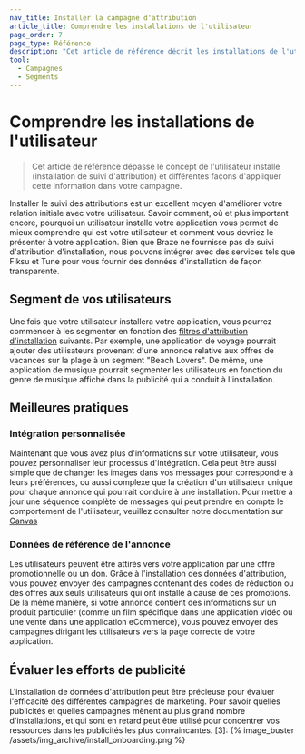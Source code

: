 ```yaml
---
nav_title: Installer la campagne d'attribution
article_title: Comprendre les installations de l'utilisateur
page_order: 7
page_type: Référence
description: "Cet article de référence décrit les installations de l'utilisateur (installation de suivi d'attribution) et différentes façons d'appliquer cette information dans votre campagne."
tool:
  - Campagnes
  - Segments
---
```


# Comprendre les installations de l'utilisateur

> Cet article de référence dépasse le concept de l'utilisateur installe (installation de suivi d'attribution) et différentes façons d'appliquer cette information dans votre campagne.

Installer le suivi des attributions est un excellent moyen d'améliorer votre relation initiale avec votre utilisateur. Savoir comment, où et plus important encore, pourquoi un utilisateur installe votre application vous permet de mieux comprendre qui est votre utilisateur et comment vous devriez le présenter à votre application. Bien que Braze ne fournisse pas de suivi d'attribution d'installation, nous pouvons intégrer avec des services tels que Fiksu et Tune pour vous fournir des données d'installation de façon transparente.

## Segment de vos utilisateurs

Une fois que votre utilisateur installera votre application, vous pourrez commencer à les segmenter en fonction des [filtres d'attribution d'installation][2] suivants. Par exemple, une application de voyage pourrait ajouter des utilisateurs provenant d'une annonce relative aux offres de vacances sur la plage à un segment "Beach Lovers". De même, une application de musique pourrait segmenter les utilisateurs en fonction du genre de musique affiché dans la publicité qui a conduit à l'installation.

## Meilleures pratiques

### Intégration personnalisée

Maintenant que vous avez plus d'informations sur votre utilisateur, vous pouvez personnaliser leur processus d'intégration. Cela peut être aussi simple que de changer les images dans vos messages pour correspondre à leurs préférences, ou aussi complexe que la création d'un utilisateur unique pour chaque annonce qui pourrait conduire à une installation. Pour mettre à jour une séquence complète de messages qui peut prendre en compte le comportement de l'utilisateur, veuillez consulter notre documentation sur [Canvas][5]

### Données de référence de l'annonce

Les utilisateurs peuvent être attirés vers votre application par une offre promotionnelle ou un don. Grâce à l'installation des données d'attribution, vous pouvez envoyer des campagnes contenant des codes de réduction ou des offres aux seuls utilisateurs qui ont installé à cause de ces promotions. De la même manière, si votre annonce contient des informations sur un produit particulier (comme un film spécifique dans une application vidéo ou une vente dans une application eCommerce), vous pouvez envoyer des campagnes dirigant les utilisateurs vers la page correcte de votre application.

## Évaluer les efforts de publicité

L'installation de données d'attribution peut être précieuse pour évaluer l'efficacité des différentes campagnes de marketing. Pour savoir quelles publicités et quelles campagnes mènent au plus grand nombre d'installations, et qui sont en retard peut être utilisé pour concentrer vos ressources dans les publicités les plus convaincantes.
[3]: {% image_buster /assets/img_archive/install_onboarding.png %}

[2]: {{site.baseurl}}/user_guide/engagement_tools/segments/segmentation_filters/#install-attribution
[5]: {{site.baseurl}}/developer_guide/rest_api/messaging/#canvas
